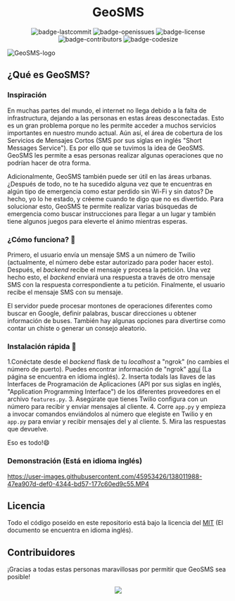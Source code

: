 <h1 align="center">GeoSMS</h1>

<p align="center">
  <img alt="badge-lastcommit" src="https://img.shields.io/github/last-commit/utkm/GeoSMS?style=for-the-badge">
  <img alt="badge-openissues" src="https://img.shields.io/github/issues-raw/utkm/GeoSMS?style=for-the-badge">
  <img alt="badge-license" src="https://img.shields.io/github/license/utkm/GeoSMS?style=for-the-badge">
  <img alt="badge-contributors" src="https://img.shields.io/github/contributors/utkm/GeoSMS?style=for-the-badge">
  <img alt="badge-codesize" src="https://img.shields.io/github/languages/code-size/utkm/GeoSMS?style=for-the-badge">
</p>

<p align"center">
  <img alt="GeoSMS-logo" src="https://user-images.githubusercontent.com/46727048/138494065-30dc6a72-b86d-46ac-8803-d0fecc0f0048.png" />
</p>

## ¿Qué es GeoSMS?

### Inspiración
En muchas partes del mundo, el internet no llega debido a la falta de infrastructura, dejando a las personas en estas áreas desconectadas. Esto es un gran problema porque no les permite acceder a muchos servicios importantes en nuestro mundo actual. Aún así, el área de cobertura de los Servicios de Mensajes Cortos (SMS por sus siglas en inglés "Short Messages Service"). Es por ello que se tuvimos la idea de GeoSMS. GeoSMS les permite a esas personas realizar algunas operaciones que no podrían hacer de otra forma.

Adicionalmente, GeoSMS también puede ser útil en las áreas urbanas. ¿Después de todo, no te ha sucedido alguna vez que te encuentras en algún tipo de emergencia como estar perdido sin Wi-Fi y sin datos? De hecho, yo lo he estado, y créeme cuando te digo que no es divertido. Para solucionar esto, GeoSMS te permite realizar varias búsquedas de emergencia como buscar instrucciones para llegar a un lugar y también tiene algunos juegos para eleverte el ánimo mientras esperas.

### ¿Cómo funciona? 🤔

Primero, el usuario envía un mensaje SMS a un número de Twilio (actualmente, el número debe estar autorizado para poder hacer esto). Después, el _backend_ recibe el mensaje y procesa la petición. Una vez hecho esto, el _backend_ enviará una respuesta a través de otro mensaje SMS con la respuesta correspondiente a tu petición. Finalmente, el usuario recibe el mensaje SMS con su mensaje.

El servidor puede procesar montones de operaciones diferentes como buscar en Google, definir palabras, buscar direcciones u obtener información de buses. También hay algunas opciones para divertirse como contar un chiste o generar un consejo aleatorio.

### Instalación rápida 🚀
1.Conéctate desde el _backend_ flask de tu _localhost_ a "ngrok" (no cambies el número de puerto). Puedes encontrar información de "ngrok" [aquí](https://ngrok.com/) (La página se encuentra en idioma inglés).
2. Inserta todals las llaves de las Interfaces de Programación de Aplicaciones (API por sus siglas en inglés, "Application Programming Interface") de los diferentes proveedores en el archivo `features.py`.
3. Asegúrate que tienes Twilio configura con un número para recibir y enviar mensajes al cliente.
4. Corre `app.py` y empieza a invocar comandos enviándolos al número que elegiste en Twilio y en `app.py` para enviar y recibir mensajes del y al cliente.
5. Mira las respuestas que devuelve.

Eso es todo!😄

### Demonstración (Está en idioma inglés)

https://user-images.githubusercontent.com/45953426/138011988-47ea907d-def0-4344-bd57-177c60ed9c55.MP4

## Licencia
Todo el código poseído en este repositorio está bajo la licencia del [MIT](https://github.com/utkm/GeoSMS/blob/main/LICENSE) (El documento se encuentra en idioma inglés).

## Contribuidores
¡Gracias a todas estas personas maravillosas por permitir que GeoSMS sea posible!

<p align="center"><a href="https://github.com/utkm/GeoSMS/graphs/contributors"><img src="https://contrib.rocks/image?repo=utkm/GeoSMS" /></a></p>
